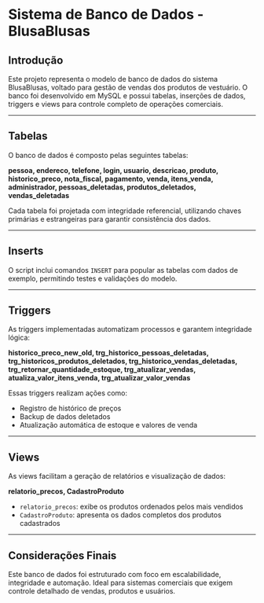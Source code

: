 # Sistema de Banco de Dados - BlusaBlusas

## Introdução
Este projeto representa o modelo de banco de dados do sistema BlusaBlusas, voltado para gestão de vendas dos produtos de vestuário. O banco foi desenvolvido em MySQL e possui tabelas, inserções de dados, triggers e views para controle completo de operações comerciais.

---

## Tabelas
O banco de dados é composto pelas seguintes tabelas:

**pessoa, endereco, telefone, login, usuario, descricao, produto, historico_preco, nota_fiscal, pagamento, venda, itens_venda, administrador, pessoas_deletadas, produtos_deletados, vendas_deletadas**

Cada tabela foi projetada com integridade referencial, utilizando chaves primárias e estrangeiras para garantir consistência dos dados.

---

## Inserts
O script inclui comandos `INSERT` para popular as tabelas com dados de exemplo, permitindo testes e validações do modelo.

---

## Triggers
As triggers implementadas automatizam processos e garantem integridade lógica:

**historico_preco_new_old, trg_historico_pessoas_deletadas, trg_historicos_produtos_deletados, trg_historico_vendas_deletadas, trg_retornar_quantidade_estoque, trg_atualizar_vendas, atualiza_valor_itens_venda, trg_atualizar_valor_vendas**

Essas triggers realizam ações como:
- Registro de histórico de preços
- Backup de dados deletados
- Atualização automática de estoque e valores de venda

---

## Views
As views facilitam a geração de relatórios e visualização de dados:

**relatorio_precos, CadastroProduto**

- `relatorio_precos`: exibe os produtos ordenados pelos mais vendidos
- `CadastroProduto`: apresenta os dados completos dos produtos cadastrados

---

## Considerações Finais
Este banco de dados foi estruturado com foco em escalabilidade, integridade e automação. Ideal para sistemas comerciais que exigem controle detalhado de vendas, produtos e usuários.
